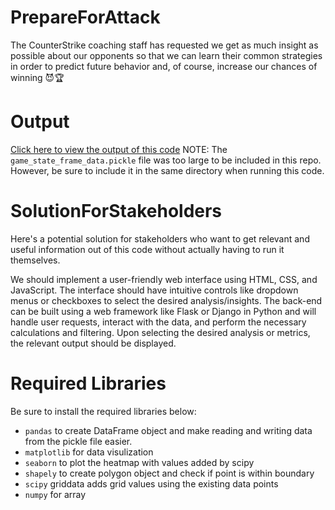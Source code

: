 # PrepareForAttack
The CounterStrike coaching staff has requested we get as much insight as possible about our opponents so that we can learn their common strategies in order to predict future behavior and, of course, increase our chances of winning 😈🏆

# Output
[Click here to view the output of this code](https://docs.google.com/document/d/15f7w2Pmxhxv6r1r70ZA09LzP9v7w18PZt18cW-m9eUk/edit#heading=h.5ellydiuruqq "Output")
NOTE:
The `game_state_frame_data.pickle` file was too large to be included in this repo. However, be sure to include it in the same directory when running this code.

# SolutionForStakeholders
Here's a potential solution for stakeholders who want to get relevant and useful information out of this code without actually having to run it themselves.

We should implement a user-friendly web interface using HTML, CSS, and JavaScript. The interface should have intuitive controls like dropdown menus or checkboxes to select the desired analysis/insights. The back-end can be built using a web framework like Flask or Django in Python and will handle user requests, interact with the data, and perform the necessary calculations and filtering. Upon selecting the desired analysis or metrics, the relevant output should be displayed.  

# Required Libraries 
Be sure to install the required libraries below:
- `pandas` to create DataFrame object and make reading and writing data from the pickle file easier.
- `matplotlib` for data visulization
- `seaborn` to plot the heatmap with values added by scipy
- `shapely` to create polygon object and check if point is within boundary
- `scipy` griddata adds grid values using the existing data points
- `numpy` for array
